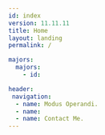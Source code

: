 ```yaml
---
id: index
version: 11.11.11
title: Home
layout: landing
permalink: /

majors:
  majors:
    - id:

header: 
 navigation: 
  - name: Modus Operandi.
  - name: 
  - name: Contact Me.
---
```

